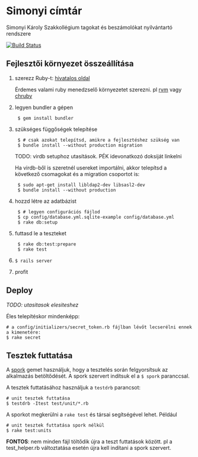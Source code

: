 Simonyi címtár
==============

Simonyi Károly Szakkollégium tagokat és beszámolókat nyilvántartó rendszere

[![Build Status](https://travis-ci.org/kir-dev/simonyi-cimtar.png?branch=master)](https://travis-ci.org/kir-dev/simonyi-cimtar)

Fejlesztői környezet összeállítása
----------------------------------

1. szerezz Ruby-t: [hivatalos oldal](http://www.ruby-lang.org/en/)

    Érdemes valami ruby menedzselő környezetet szerezni.
    pl [rvm](https://rvm.io/) vagy [chruby](https://github.com/postmodern/chruby)

2. legyen bundler a gépen
        
        $ gem install bundler

3. szükséges függőségek telepítése

        $ # csak azokat telepítsd, amikre a fejlesztéshez szükség van
        $ bundle install --without production migration

    TODO: virdb setuphoz utasítások. PÉK idevonatkozó doksiját linkelni

    Ha virdb-ből is szeretnél usereket importálni, akkor telepítsd a
    következő csomagokat és a migration csoportot is:

        $ sudo apt-get install libldap2-dev libsasl2-dev
        $ bundle install --without production
        

4. hozzd létre az adatbázist

        $ # legyen configurációs fájlod
        $ cp config/database.yml.sqlite-example config/database.yml
        $ rake db:setup

5. futtasd le a teszteket
    
        $ rake db:test:prepare
        $ rake test

6. `$ rails server`

7. profit

Deploy
------

_TODO: utasitasok elesiteshez_

Éles telepítéskor mindenképp:

    # a config/initializers/secret_token.rb fájlban lévőt lecserélni ennek a kimenetére:
    $ rake secret


Tesztek futtatása
-----------------

A [spork](https://github.com/sporkrb/spork) gemet használjuk,
hogy a tesztelés során felgyorsítsuk az alkalmazás betöltődését.
A spork szervert indítsuk el a `$ spork` paranccsal.

A tesztek futtatásához használjuk a `testdrb` parancsot:

    # unit tesztek futtatása
    $ testdrb -Itest test/unit/*.rb

A sporkot megkerülni a `rake test` és társai segítségével lehet. Például

    # unit tesztek futtatása spork nélkül
    $ rake test:units

**FONTOS**: nem minden fájl töltődik újra a teszt futtatások között.
pl a test_helper.rb változtatása esetén újra kell indítani a spork szervert.
